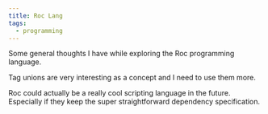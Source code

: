 ```yaml
---
title: Roc Lang
tags:
  - programming
---
```


Some general thoughts I have while exploring the Roc programming language.

Tag unions are very interesting as a concept and I need to use them more.

Roc could actually be a really cool scripting language in the future.
Especially if they keep the super straightforward dependency specification.


